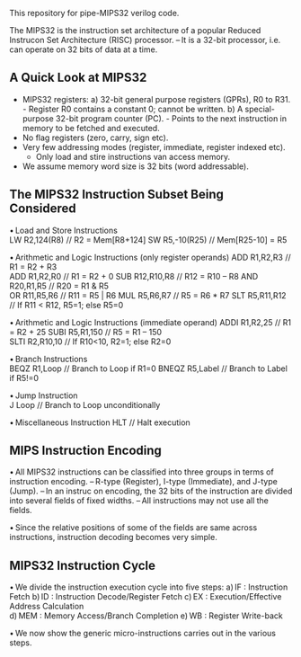 This repository for pipe-MIPS32 verilog code.

The MIPS32 is the instruction set architecture of a popular Reduced Instrucon Set Architecture (RISC) processor.
	– It is	a 32-bit processor, i.e. can operate on 32 bits	of data	at a time.

## A Quick Look at MIPS32 ##
* MIPS32 registers:
	a) 32-bit general purpose registers (GPRs), R0 to R31.
		- Register R0 contains a constant 0; cannot be written.
	b) A special-purpose 32-bit program counter (PC).
		- Points to the next instruction in memory to be fetched and executed.
* No flag registers (zero, carry, sign etc).
* Very few addressing modes (register, immediate, register indexed etc).
	- Only load and stire instructions van access memory.
* We assume memory word size is 32 bits (word addressable).

## The MIPS32 Instruction Subset Being Considered ##
• Load and Store Instructions	
	LW R2,124(R8)	// R2 = Mem[R8+124] 
	SW R5,-10(R25)  // Mem[R25-10] = R5 

• Arithmetic and Logic Instructions	(only register operands)
	ADD R1,R2,R3    // R1 = R2 + R3     
	ADD R1,R2,R0    // R1 = R2 + 0
	SUB R12,R10,R8  // R12 = R10 – R8 
	AND R20,R1,R5   // R20 = R1 & R5    
	OR  R11,R5,R6   // R11 = R5 | R6 
	MUL R5,R6,R7    // R5 = R6 * R7 
	SLT R5,R11,R12  // If R11 < R12, R5=1; else R5=0

• Arithmetic and Logic Instructions (immediate operand)
	ADDI R1,R2,25   // R1 = R2 + 25 
	SUBI R5,R1,150  // R5 = R1 – 150  
	SLTI R2,R10,10  // If R10<10, R2=1; else R2=0 

• Branch Instructions	
	BEQZ R1,Loop    // Branch to Loop if R1=0 
	BNEQZ R5,Label  // Branch to Label if R5!=0 

• Jump Instruction	
	J Loop          // Branch to Loop unconditionally 

• Miscellaneous	Instruction	
	HLT             // Halt execution


## MIPS Instruction Encoding ##
• All MIPS32 instructions can be classified into three groups in terms of instruction encoding.
	– R-type (Register), I-type (Immediate), and J-type (Jump).
	– In an instruc on encoding, the 32 bits of the instruction are divided into several fields of fixed widths.
	– All instructions may not use all the fields.

• Since the relative positions of some of the fields are same across instructions, instruction decoding becomes very simple.



## MIPS32 Instruction Cycle ##
• We divide the instruction execution cycle into five steps:
a) IF   : Instruction Fetch
b) ID   : Instruction Decode/Register Fetch
c) EX   : Execution/Effective Address Calculation	
d) MEM  : Memory Access/Branch Completion
e) WB   : Register Write-back

• We now show the generic micro-instructions carries out in the various steps.
